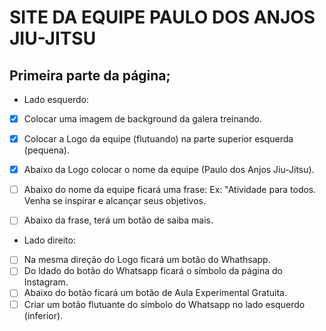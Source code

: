 # SITE DA EQUIPE PAULO DOS ANJOS JIU-JITSU

## Primeira parte da página;

* Lado esquerdo:

- [x] Colocar uma imagem de background da galera treinando.
- [x] Colocar a Logo da equipe (flutuando) na parte superior esquerda (pequena).
- [x] Abaixo da Logo  colocar o nome da equipe (Paulo dos Anjos Jiu-Jitsu).
- [ ] Abaixo do nome da equipe ficará uma frase: Ex: "Atividade para todos. 
    Venha  se inspirar e alcançar seus objetivos.
- [ ] Abaixo da frase, terá um botão de saiba mais.


* Lado direito:

- [ ] Na mesma direção do Logo ficará um botão do Whathsapp.
- [ ] Do ldado do botão do Whatsapp ficará o símbolo da página do Instagram.
- [ ] Abaixo do botão ficará um botão de Aula Experimental Gratuita.
- [ ] Criar um botão flutuante do símbolo do Whatsapp no lado esquerdo (inferior).